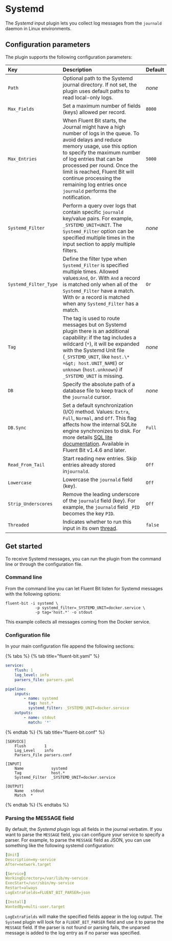 # Systemd

The _Systemd_ input plugin lets you collect log messages from the `journald` daemon in Linux environments.

## Configuration parameters

The plugin supports the following configuration parameters:

| Key | Description | Default |
| :--- | :--- | :--- |
| `Path` | Optional path to the Systemd journal directory. If not set, the plugin uses default paths to read local-only logs. | _none_ |
| `Max_Fields` | Set a maximum number of fields (keys) allowed per record. | `8000` |
| `Max_Entries` | When Fluent Bit starts, the Journal might have a high number of logs in the queue. To avoid delays and reduce memory usage, use this option to specify the maximum number of log entries that can be processed per round. Once the limit is reached, Fluent Bit will continue processing the remaining log entries once `journald` performs the notification. | `5000` |
| `Systemd_Filter` | Perform a query over logs that contain specific `journald` key/value pairs. For example, `_SYSTEMD_UNIT=UNIT`. The `Systemd_Filter` option can be specified multiple times in the input section to apply multiple filters. | _none_ |
| `Systemd_Filter_Type` | Define the filter type when `Systemd_Filter` is specified multiple times. Allowed values:`And`, `Or`. With `And` a record is matched only when all of the `Systemd_Filter` have a match. With `Or` a record is matched when any `Systemd_Filter` has a match. | `Or` |
| `Tag` | The tag is used to route messages but on Systemd plugin there is an additional capability: if the tag includes a wildcard (`*`), it will be expanded with the Systemd Unit file (`_SYSTEMD_UNIT`, like `host.\* =&gt; host.UNIT_NAME`) or `unknown` (`host.unknown`) if `_SYSTEMD_UNIT` is missing. | _none_ |
| `DB` | Specify the absolute path of a database file to keep track of the `journald` cursor. | _none_ |
| `DB.Sync` | Set a default synchronization (I/O) method. Values: `Extra`, `Full`, `Normal`, and `Off`. This flag affects how the internal SQLite engine synchronizes to disk. For more details [SQL lite documentation](https://www.sqlite.org/pragma.html#pragma_synchronous). Available in Fluent Bit v1.4.6 and later. | `Full` |
| `Read_From_Tail` | Start reading new entries. Skip entries already stored in`journald`. | `Off` |
| `Lowercase` | Lowercase the `journald` field (key). | `Off` |
| `Strip_Underscores` | Remove the leading underscore of the `journald` field (key). For example, the `journald` field `_PID` becomes the key `PID`. | `Off` |
| `Threaded` | Indicates whether to run this input in its own [thread](../../administration/multithreading.md#inputs). | `false` |

## Get started

To receive Systemd messages, you can run the plugin from the command line or through the configuration file.

### Command line

From the command line you can let Fluent Bit listen for Systemd messages with the following options:

```shell
fluent-bit -i systemd \
             -p systemd_filter=_SYSTEMD_UNIT=docker.service \
             -p tag='host.*' -o stdout
```

This example collects all messages coming from the Docker service.

### Configuration file

In your main configuration file append the following sections:

{% tabs %}
{% tab title="fluent-bit.yaml" %}

```yaml
service:
    flush: 1
    log_level: info
    parsers_file: parsers.yaml

pipeline:
    inputs:
        - name: systemd
          tag: host.*
          systemd_filter: _SYSTEMD_UNIT=docker.service
    outputs:
        - name: stdout
          match: '*'
```

{% endtab %}
{% tab title="fluent-bit.conf" %}

```text
[SERVICE]
    Flush        1
    Log_Level    info
    Parsers_File parsers.conf

[INPUT]
    Name            systemd
    Tag             host.*
    Systemd_Filter  _SYSTEMD_UNIT=docker.service

[OUTPUT]
    Name   stdout
    Match  *
```

{% endtab %}
{% endtabs %}

### Parsing the MESSAGE field

By default, the _Systemd_ plugin logs all fields in the journal verbatim. If you want to parse the `MESSAGE` field, you can configure your service to specify a parser. For example, to parse the `MESSAGE` field as JSON, you can use something like the following systemd configuration:

```yaml
[Unit]
Description=my-service
After=network.target

[Service]
WorkingDirectory=/var/lib/my-service
ExecStart=/usr/sbin/my-service
Restart=always
LogExtraFields=FLUENT_BIT_PARSER=json

[Install]
WantedBy=multi-user.target
```

`LogExtraFields` will make the specified fields appear in the log output. The `Systemd` plugin will look for a `FLUENT_BIT_PARSER` field and use it to parse the `MESSAGE` field. If the parser is not found or parsing fails, the unparsed message is added to the log entry as if no parser was specified.
